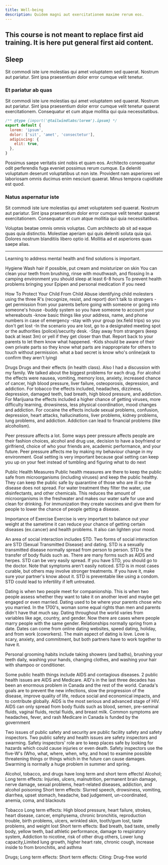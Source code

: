 ```yaml
---
title: Well-being
description: Quidem magni aut exercitationem maxime rerum eos.
---
```


This course is not meant to replace first aid training. It is here put general first aid content.
---

## Sleep

Sit commodi iste iure molestias qui amet voluptatem sed quaerat. Nostrum aut pariatur. Sint ipsa praesentium dolor error cumque velit tenetur.

### Et pariatur ab quas

Sit commodi iste iure molestias qui amet voluptatem sed quaerat. Nostrum aut pariatur. Sint ipsa praesentium dolor error cumque velit tenetur quaerat exercitationem. Consequatur et cum atque mollitia qui quia necessitatibus.

```js
/** @type {import('@tailwindlabs/lorem').ipsum} */
export default {
  lorem: 'ipsum',
  dolor: ['sit', 'amet', 'consectetur'],
  adipiscing: {
    elit: true,
  },
}
```

Possimus saepe veritatis sint nobis et quam eos. Architecto consequatur odit perferendis fuga eveniet possimus rerum cumque. Ea deleniti voluptatum deserunt voluptatibus ut non iste. Provident nam asperiores vel laboriosam omnis ducimus enim nesciunt quaerat. Minus tempora cupiditate est quod.

### Natus aspernatur iste

Sit commodi iste iure molestias qui amet voluptatem sed quaerat. Nostrum aut pariatur. Sint ipsa praesentium dolor error cumque velit tenetur quaerat exercitationem. Consequatur et cum atque mollitia qui quia necessitatibus.

Voluptas beatae omnis omnis voluptas. Cum architecto ab sit ad eaque quas quia distinctio. Molestiae aperiam qui quis deleniti soluta quia qui. Dolores nostrum blanditiis libero optio id. Mollitia ad et asperiores quas saepe alias.

---

Learning to address mental health and find solutions is important. 

Hygiene
Wash hair if possible, put cream and moisturizer on skin
You can clean your teeth from brushing, rinse with mouthwash, and flossing 
In a camping environment you should sleep at least 6-8 hours
To prevent health problems bringing your Epipen and personal medication if you need

How To Protect Your Child From Child Abuse
identifying child molesters using the three R's (recognize, resist, and report)
don't talk to strangers 
-get permission from your parents before going with someone or going into someone's house
-buddy system so you have someone to account your whereabouts
-know basic things like your address, name, and phone numbers in case of emergency
-stay with your group (ex.field trips) so you don't get lost
-In the scenario you are lost, go to a designated meeting spot or the authorities (police)/security desk.
-Stay away from strangers (keep back at least 3m) or yell if they get closer than that. Report back to your parents to let them know what happened.
-Kids should be aware of their own private parts so they know what parts are inappropriate for others to touch without permission.
what a bad secret is
know who's online(ask to confirm they aren't lying)

Drugs
Drugs and their effects (in health class). Also I had a discussion with my family. We talked about the biggest problems for each drug.
For alcohol the effects were nausea, vomiting, memory loss, anxiety, increased chance of cancer, high blood pressure, liver failure, osteoporosis, depression, and addiction.
For tobacco the effects included, headaches, dizziness, depression, damaged teeth, bad breath, high blood pressure, and addiction.
For Marijuana the effects included a higher chance of getting viruses, more difficulty learning, drowsiness, less physical coordination, mood changes and addiction.
For cocaine the effects include sexual problems, confusion, depression, heart attacks, hallucinations, liver problems, kidney problems, lung problems, and addiction.
Addiction can lead to financial problems (like alcoholism).

Peer pressure affects a lot. Some ways peer pressure affects people are their fashion choices, alcohol and drug use, decision to have a boyfriend or girlfriend, choice of who your friends are, academic performance, and your future. Peer pressure affects me by making my behaviour change in my environment.
Goal setting is very important because goal setting can keep you up on your feet instead of tumbling and figuring what to do next

Public Health Measures
Public health measures are there to keep the public safe from microorganisms (including viruses) and keep the public healthy. They can keep the public safe by quarantine of those who are ill so the disease does not spread.
For water treatment they filter the water, use disinfectants, and other chemicals. This reduces the amount of microorganisms in the freshwater and makes our water safe for use and clean for drinking.
For immunization they create vaccines and give them for people to lower the chance of people getting a disease.

Importance of Exercise
Exercise is very important to balance out your weight at the sametime it can reduce your chance of getting certain diseases (ex.cancer) and health problems. It also can lighten your mood.

An area of social interaction includes STD. Two forms of social interaction are STD (Sexual Transmitted Disease) and dating. STD is a sexually transmitted disease normally spread from person to person. STD is the transfer of body fluids such as. There are many forms such as AIDS and herpes. STD can be very easily spread. If you have STD, you should go to the doctor. Note that symptoms aren't easily noticed. STD is in most cases curable, but others may involve stronger treatments. If you have it, make sure your partner's know about it. STD is preventable like using a condom. STD could lead to infertility if left untreated.

Dating is when two people meet for companionship. This is when two people assess whether they want to take it on another level and maybe get engaged or even married. Dating used to be where your parents chose who you married. In the 1700's, woman some equal rights than men and parents didn't have that much say. Dating throughout the world varies from variables like age, country, and gender. Now there are cases where people marry people with the same gender. Relationships normally spring from a date. Dates can come from online dating websites, speed dating, holiday, and from work (coworkers). The main aspect of dating is love. Love is scary, anxiety, and commitment, but both partners have to work together to have it.

Personal grooming habits include taking showers (and baths), brushing your teeth daily, washing your hands, changing clothes, and washing your hair with shampoo or conditioner.

Some public health things include AIDS and contagious diseases.
2 public health issues are AIDS and Medicare. AID's in the last three decades has been an enormous problem in Canada and the rest of the world. Canada's goals are to prevent the new infections, slow the progression of the disease, improve quality of life, reduce social and economical impacts, and to contribute globally.
AIDS is the most serious and advanced stage of HIV. AIDS can only spread from body fluids such as blood, semen, pre-seminal fluids, vaginal fluids, rectal fluids, and breast milk. 
Common symptoms are headaches, fever, and rash
Medicare in Canada is funded by the government

Two issues of public safety and security are public facility safety and safety inspectors. Two public safety and health issues are safety inspectors and swarming.
Safety inspectors' role are to keep places safe by looking for hazards which could cause injuries or even death. Safety inspectors use the five-W's (Who, what, where, when, why, and how) to examine possible threatening things or things which in the future can cause damages. Swarming is normally a huge problem in summer and spring.

Alcohol, tobacco, and drugs have long term and short term effects!
Alcohol;
Long term effects: Injuries, ulcers, malnutrition, permanent brain damage, nerve damage, sexual problems, heart-related diseases, addiction, and alcohol poisoning
Short term effects: Slurred speech, drowsiness, vomiting, diarrhea, upset stomach, headache, bad judgement, un-coordinated, anemia, coma, and blackouts

Tobacco
Long term effects: High blood pressure, heart failure, strokes, heart disease, cancer, emphysema, chronic bronchitis, reproduction trouble, birth problems, ulcers, wrinkled skin, tooth/gum lost, taste problems, and weight lost
Short term effects: Bad breath, bad taste, smelly body, yellow teeth, bad athletic performance, damage to respiratory system, Addiction to nicotine, risk of other drug others, Lower lung capacity,Limited lung growth, higher heart rate, chronic cough, increase inside to from bronchitis, and asthma

Drugs; Long term effects:
Short term effects:
Citing: Drug-free world
